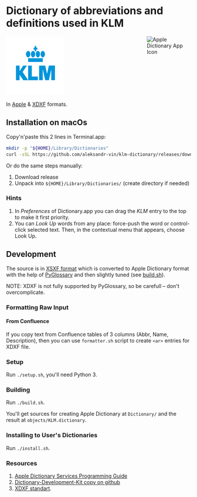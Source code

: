 # Dictionary of abbreviations and definitions used in KLM

<img src="kl_logo.svg" alt="KLM logo" height="160" width="160"> <img src="https://help.apple.com/assets/5FF90E6668704A53E560B9A4/5FF90E6668704A53E560B9AB/en_US/77986bc84bd62f37a5d26feae626d428.png" align="right" alt="Apple Dictionary App Icon" height="120" width="120" originalimagename="SharedArt/AppIconTopic_Dictionary.png">

In [Apple](https://support.apple.com/en-gu/guide/dictionary/welcome/mac) &
[XDXF](https://github.com/soshial/xdxf_makedict/tree/master/format_standard) formats.

## Installation on macOs

Copy'n'paste this 2 lines in Terminal.app:

```sh
mkdir -p "${HOME}/Library/Dictionaries"
curl -sSL https://github.com/aleksandr-vin/klm-dictionary/releases/download/v.1/KLM.dictionary.zip | bsdtar -xvf- -C "${HOME}/Library/Dictionaries"
```

Or do the same steps manually:

1. Download release
2. Unpack into `${HOME}/Library/Dictionaries/` (create directory if needed)

### Hints

1. In _Preferences_ of Dictionary.app you can drag the _KLM_ entry to the top to make it first priority.
2. You can _Look Up_ words from any place: force-push the word or control-click selected text. Then, in the contextual
   menu that appears, choose Look Up.

## Development

The source is in [XSXF format](https://github.com/soshial/xdxf_makedict/tree/master/format_standard) which is converted to
Apple Dictionary format with the help of [PyGlossary](https://github.com/ilius/pyglossary) and then slightly tuned
(see [build.sh](build.sh)).

NOTE: XDXF is not fully supported by PyGlossary, so be carefull – don't overcomplicate.

### Formatting Raw Input

#### From Confluence

If you copy text from Confluence tables of 3 columns (Abbr, Name, Description), then you can use `formatter.sh` script to
create `<ar>` entries for XDXF file.

### Setup

Run `./setup.sh`, you'll need Python 3.

### Building

Run `./build.sh`.

You'll get sources for creating Apple Dictionary at `Dictionary/` and the result at `objects/KLM.dictionary`.

### Installing to User's Dictionaries

Run `./install.sh`.

### Resources

1. [Apple Dictionary Services Programming Guide](https://developer.apple.com/library/archive/documentation/UserExperience/Conceptual/DictionaryServicesProgGuide/prepare/prepare.html)
2. [Dictionary-Development-Kit copy on github](https://github.com/SebastianSzturo/Dictionary-Development-Kit)
3. [XDXF standart](https://github.com/soshial/xdxf_makedict/tree/master/format_standard).
